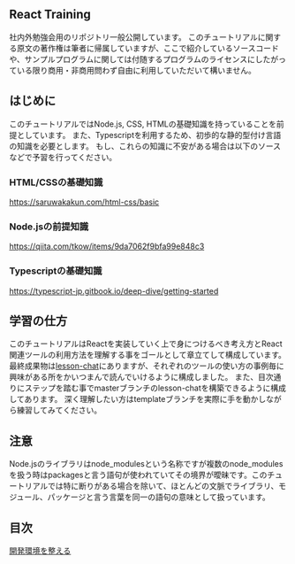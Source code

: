## React Training

社内外勉強会用のリポジトリ一般公開しています。
このチュートリアルに関する原文の著作権は筆者に帰属していますが、ここで紹介しているソースコードや、サンプルプログラムに関しては付随するプログラムのライセンスにしたがっている限り商用・非商用問わず自由に利用していただいて構いません。

## はじめに

このチュートリアルではNode.js, CSS, HTMLの基礎知識を持っていることを前提としています。
また、Typescriptを利用するため、初歩的な静的型付け言語の知識を必要とします。
もし、これらの知識に不安がある場合は以下のソースなどで予習を行ってください。

### HTML/CSSの基礎知識

https://saruwakakun.com/html-css/basic

### Node.jsの前提知識

https://qiita.com/tkow/items/9da7062f9bfa99e848c3

### Typescriptの基礎知識

https://typescript-jp.gitbook.io/deep-dive/getting-started


## 学習の仕方

このチュートリアルはReactを実装していく上で身につけるべき考え方とReact関連ツールの利用方法を理解する事をゴールとして章立てして構成しています。
最終成果物は[lesson-chat](./lesson-chat)にありますが、それぞれのツールの使い方の事例毎に興味がある所をかいつまんで読んでいけるように構成しました。
また、目次通りにステップを踏む事でmasterブランチのlesson-chatを構築できるように構成してあります。
深く理解したい方はtemplateブランチを実際に手を動かしながら練習してみてください。

## 注意

Node.jsのライブラリはnode_modulesという名称ですが複数のnode_modulesを扱う時はpackagesと言う語句が使われていてその境界が曖昧です。このチュートリアルでは特に断りがある場合を除いて、ほとんどの文脈でライブラリ、モジュール、パッケージと言う言葉を同一の語句の意味として扱っています。


## 目次

[開発環境を整える](./docs/step1/開発環境を整える.md)
